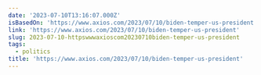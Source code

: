 ```yaml
---
date: '2023-07-10T13:16:07.000Z'
isBasedOn: 'https://www.axios.com/2023/07/10/biden-temper-us-president'
link: 'https://www.axios.com/2023/07/10/biden-temper-us-president'
slug: 2023-07-10-httpswwwaxioscom20230710biden-temper-us-president
tags:
  - politics
title: 'https://www.axios.com/2023/07/10/biden-temper-us-president'
---
```


